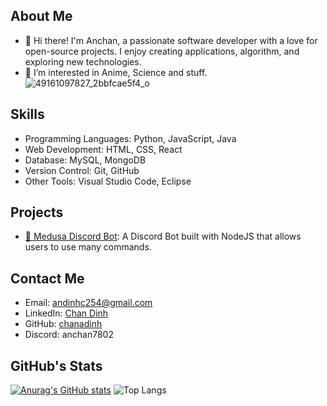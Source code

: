 ## About Me
- 👋 Hi there! I'm Anchan, a passionate software developer with a love for open-source projects. I enjoy creating applications, algorithm, and exploring new technologies.
- 👀 I’m interested in Anime, Science and stuff.
![49161097827_2bbfcae5f4_o](https://github.com/chanadinh/chanadinh/assets/162244788/38eb6508-2e08-43c3-a70a-629304cdf091)
## Skills

- Programming Languages: Python, JavaScript, Java
- Web Development: HTML, CSS, React
- Database: MySQL, MongoDB
- Version Control: Git, GitHub
- Other Tools: Visual Studio Code, Eclipse

## Projects

- [🤖 Medusa Discord Bot](https://github.com/chanadinh/medusaver2): A Discord Bot built with NodeJS that allows users to use many commands.

## Contact Me

- Email: andinhc254@gmail.com
- LinkedIn: [Chan Dinh](https://www.linkedin.com/in/chan-dinh-a27710260/)
- GitHub: [chanadinh](https://github.com/chanadinh)
- Discord: anchan7802
## GitHub's Stats
[![Anurag's GitHub stats](https://github-readme-stats.vercel.app/api?username=chanadinh&theme=aura&show_icons=true)](https://github.com/chanadinh/github-readme-stats)
![Top Langs](https://github-readme-stats.vercel.app/api/top-langs/?username=chanadinh&theme=aura&layout=compact)
<!---
chanadinh/chanadinh is a ✨ special ✨ repository because its `README.md` (this file) appears on your GitHub profile.
You can click the Preview link to take a look at your changes.
--->
